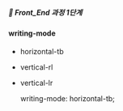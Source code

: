 ##### 🍑  Front_End 과정 1단계 




####  writing-mode 
- horizontal-tb
- vertical-rl
- vertical-lr

  writing-mode: horizontal-tb;
